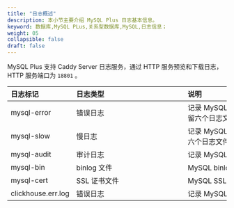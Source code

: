 ```yaml
---
title: "日志概述"
description: 本小节主要介绍 MySQL Plus 日志基本信息。 
keyword: 数据库,MySQL PLus,关系型数据库,MySQL,日志信息；
weight: 05
collapsible: false
draft: false
---
```




MySQL Plus 支持 Caddy Server 日志服务，通过 HTTP 服务预览和下载日志，HTTP 服务端口为 `18801` 。

|<span style="display:inline-block;width:80px">日志标记</span> |<span style="display:inline-block;width:240px">日志类型</span>|<span style="display:inline-block;width:280px">说明</span> |
|:----|:----|:----|
|mysql-error   |   错误日志    |  记录 MySQL 执行错误信息。默认仅保留六个日志文件。|
|mysql-slow   |     慢日志    |  记录 MySQL 慢日志信息。默认仅保留六个日志文件。|
|mysql-audit   |   审计日志    |  记录 MySQL 审计日志信息。|
|mysql-bin   |   binlog 文件    |   MySQL binlog 文件信息。|
|mysql-cert   |   SSL 证书文件    |   MySQL SSL 证书文件信息。|
|clickhouse.err.log   |   错误日志    |   记录 MySQL 分析实例执行错误信息。|
